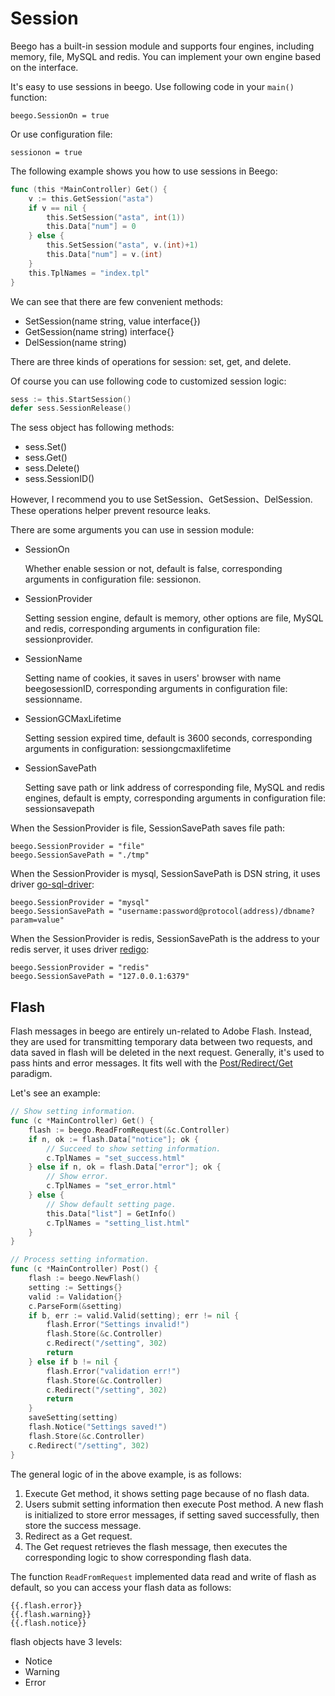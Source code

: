 # Session

Beego has a built-in session module and supports four engines, including memory, file, MySQL and redis. You can implement your own engine based on the interface.

It's easy to use sessions in beego. Use following code in your `main()` function:

	beego.SessionOn = true

Or use configuration file:

	sessionon = true

The following example shows you how to use sessions in Beego:

```go
func (this *MainController) Get() {
	v := this.GetSession("asta")
	if v == nil {
		this.SetSession("asta", int(1))
		this.Data["num"] = 0
	} else {
		this.SetSession("asta", v.(int)+1)
		this.Data["num"] = v.(int)
	}
	this.TplNames = "index.tpl"
}
```

We can see that there are few convenient methods:

- SetSession(name string, value interface{})
- GetSession(name string) interface{}
- DelSession(name string)

There are three kinds of operations for session: set, get, and delete.

Of course you can use following code to customized session logic:

```go
sess := this.StartSession()
defer sess.SessionRelease()
```

The sess object has following methods:

* sess.Set()
* sess.Get()
* sess.Delete()
* sess.SessionID()

However, I recommend you to use SetSession、GetSession、DelSession. These operations helper prevent resource leaks.

There are some arguments you can use in session module:

- SessionOn

	Whether enable session or not, default is false, corresponding arguments in configuration file: sessionon.

- SessionProvider

	Setting session engine, default is memory, other options are file, MySQL and redis, corresponding arguments in configuration file: sessionprovider.

- SessionName

	Setting name of cookies, it saves in users' browser with name beegosessionID, corresponding arguments in configuration file: sessionname.

- SessionGCMaxLifetime

	Setting session expired time, default is 3600 seconds, corresponding arguments in configuration: sessiongcmaxlifetime

- SessionSavePath

	Setting save path or link address of corresponding file, MySQL and redis engines, default is empty, corresponding arguments in configuration file: sessionsavepath

When the SessionProvider is file, SessionSavePath saves file path:

	beego.SessionProvider = "file"
	beego.SessionSavePath = "./tmp"

When the SessionProvider is mysql, SessionSavePath is DSN string, it uses driver [go-sql-driver](https://github.com/go-sql-driver/mysql):

	beego.SessionProvider = "mysql"
	beego.SessionSavePath = "username:password@protocol(address)/dbname?param=value"

When the SessionProvider is redis, SessionSavePath is the address to your redis server, it uses driver [redigo](https://github.com/garyburd/redigo):

	beego.SessionProvider = "redis"
	beego.SessionSavePath = "127.0.0.1:6379"

## Flash

Flash messages in beego are entirely un-related to Adobe Flash. Instead, they are used for transmitting temporary data between two requests, and data saved in flash will be deleted in the next request. Generally, it's used to pass hints and error messages. It fits well with the [Post/Redirect/Get](http://en.wikipedia.org/wiki/Post/Redirect/Get) paradigm.

Let's see an example:

```go
// Show setting information.
func (c *MainController) Get() {
	flash := beego.ReadFromRequest(&c.Controller)
	if n, ok := flash.Data["notice"]; ok {
		// Succeed to show setting information.
		c.TplNames = "set_success.html"
	} else if n, ok = flash.Data["error"]; ok {
		// Show error.
		c.TplNames = "set_error.html"
	} else {
		// Show default setting page.
		this.Data["list"] = GetInfo()
		c.TplNames = "setting_list.html"
	}
}

// Process setting information.
func (c *MainController) Post() {
	flash := beego.NewFlash()
	setting := Settings{}
	valid := Validation{}
	c.ParseForm(&setting)
	if b, err := valid.Valid(setting); err != nil {
		flash.Error("Settings invalid!")
		flash.Store(&c.Controller)
		c.Redirect("/setting", 302)
		return
	} else if b != nil {
		flash.Error("validation err!")
		flash.Store(&c.Controller)
		c.Redirect("/setting", 302)
		return
	}
	saveSetting(setting)
	flash.Notice("Settings saved!")
	flash.Store(&c.Controller)
	c.Redirect("/setting", 302)
}
```

The general logic of in the above example, is as follows:

1. Execute Get method, it shows setting page because of no flash data.
2. Users submit setting information then execute Post method. A new flash is initialized to store error messages, if setting saved successfully, then store the success message.
3. Redirect as a Get request.
4. The Get request retrieves the flash message, then executes the corresponding logic to show corresponding flash data.

The function `ReadFromRequest` implemented data read and write of flash as default, so you can access your flash data as follows:

	{{.flash.error}}
	{{.flash.warning}}
	{{.flash.notice}}

flash objects have 3 levels:

- Notice
- Warning
- Error
